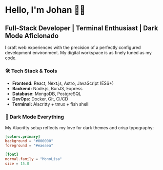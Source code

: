 # Hello, I'm Johan 👨‍💻

## Full-Stack Developer | Terminal Enthusiast | Dark Mode Aficionado

I craft web experiences with the precision of a perfectly configured development environment. My digital workspace is as finely tuned as my code.

### 🛠 Tech Stack & Tools

- **Frontend:** React, Next.js, Astro, JavaScript (ES6+)
- **Backend:** Node.js, BunJS, Express
- **Database:** MongoDB, PostgreSQL
- **DevOps:** Docker, Git, CI/CD
- **Terminal:** Alacritty + tmux + fish shell

### 🖤 Dark Mode Everything

My Alacritty setup reflects my love for dark themes and crisp typography:

```toml
[colors.primary]
background = "#000000"
foreground = "#eaeaea"

[font]
normal.family = "MonoLisa"
size = 15.0
